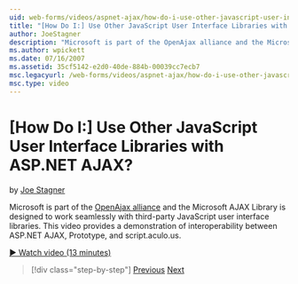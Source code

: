 ```yaml
---
uid: web-forms/videos/aspnet-ajax/how-do-i-use-other-javascript-user-interface-libraries-with-aspnet-ajax
title: "[How Do I:] Use Other JavaScript User Interface Libraries with ASP.NET AJAX? | Microsoft Docs"
author: JoeStagner
description: "Microsoft is part of the OpenAjax alliance and the Microsoft AJAX Library is designed to work seamlessly with third-party JavaScript user interface libraries..."
ms.author: wpickett
ms.date: 07/16/2007
ms.assetid: 35cf5142-e2d0-40de-884b-00039cc7ecb7
msc.legacyurl: /web-forms/videos/aspnet-ajax/how-do-i-use-other-javascript-user-interface-libraries-with-aspnet-ajax
msc.type: video
---
```

# [How Do I:] Use Other JavaScript User Interface Libraries with ASP.NET AJAX?

by [Joe Stagner](https://github.com/JoeStagner)

Microsoft is part of the [OpenAjax alliance](http://www.openajax.org/) and the Microsoft AJAX Library is designed to work seamlessly with third-party JavaScript user interface libraries. This video provides a demonstration of interoperability between ASP.NET AJAX, Prototype, and script.aculo.us.

[&#9654; Watch video (13 minutes)](https://channel9.msdn.com/Blogs/ASP-NET-Site-Videos/how-do-i-use-other-javascript-user-interface-libraries-with-aspnet-ajax)

> [!div class="step-by-step"]
> [Previous](how-do-i-choose-between-methods-of-ajax-page-updates.md)
> [Next](how-do-i-use-the-aspnet-ajax-profile-services.md)

